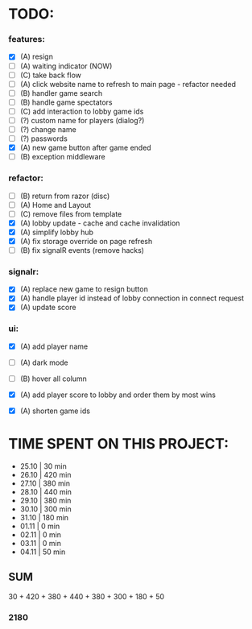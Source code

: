 # TODO:
### features:
- [x] (A) resign
- [ ] (A) waiting indicator (NOW)
- [ ] (C) take back flow
- [ ] (A) click website name to refresh to main page - refactor needed
- [ ] (B) handler game search
- [ ] (B) handle game spectators
- [ ] (C) add interaction to lobby game ids
- [ ] (?) custom name for players (dialog?)
- [ ] (?) change name
- [ ] (?) passwords
- [x] (A) new game button after game ended
- [ ] (B) exception middleware 

### refactor:
- [ ] (B) return from razor (disc)
- [ ] (A) Home and Layout
- [ ] (C) remove files from template
- [x] (A) lobby update - cache and cache invalidation
- [x] (A) simplify lobby hub
- [x] (A) fix storage override on page refresh
- [ ] (B) fix signalR events (remove hacks)

### signalr:
- [x] (A) replace new game to resign button
- [x] (A) handle player id instead of lobby connection in connect request
- [x] (A) update score

### ui:
- [x] (A) add player name
- [ ] (A) dark mode
- [ ] (B) hover all column
- [x] (A) add player score to lobby and order them by most wins
- [x] (A) shorten game ids


# TIME SPENT ON THIS PROJECT:
- 25.10 | 30 min
- 26.10 | 420 min
- 27.10 | 380 min
- 28.10 | 440 min
- 29.10 | 380 min
- 30.10 | 300 min
- 31.10 | 180 min
- 01.11 | 0 min
- 02.11 | 0 min
- 03.11 | 0 min
- 04.11 | 50 min



## SUM
30 + 420 + 380 + 440 + 380 + 300 + 180 + 50
### 2180

